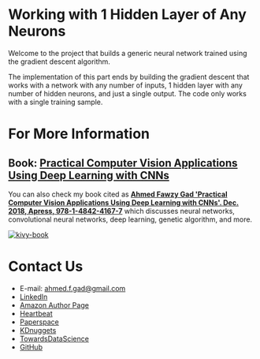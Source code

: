 # Working with 1 Hidden Layer of Any Neurons

Welcome to the project that builds a generic neural network trained using the gradient descent algorithm.

The implementation of this part ends by building the gradient descent that works with a network with any number of inputs, 1 hidden layer with any number of hidden neurons, and just a single output. The code only works with a single training sample.

# For More Information

## Book: [Practical Computer Vision Applications Using Deep Learning with CNNs](https://www.amazon.com/Practical-Computer-Vision-Applications-Learning/dp/1484241665)

You can also check my book cited as [**Ahmed Fawzy Gad 'Practical Computer Vision Applications Using Deep Learning with CNNs'. Dec. 2018, Apress, 978-1-4842-4167-7**](https://www.amazon.com/Practical-Computer-Vision-Applications-Learning/dp/1484241665) which discusses neural networks, convolutional neural networks, deep learning, genetic algorithm, and more.

[![kivy-book](https://user-images.githubusercontent.com/16560492/78830077-ae7c2800-79e7-11ea-980b-53b6bd879eeb.jpg)](https://www.amazon.com/Practical-Computer-Vision-Applications-Learning/dp/1484241665)

# Contact Us

- E-mail: [ahmed.f.gad@gmail.com](mailto:ahmed.f.gad@gmail.com)
- [LinkedIn](https://www.linkedin.com/in/ahmedfgad)
- [Amazon Author Page](https://amazon.com/author/ahmedgad)
- [Heartbeat](https://heartbeat.fritz.ai/@ahmedfgad)
- [Paperspace](https://blog.paperspace.com/author/ahmed)
- [KDnuggets](https://kdnuggets.com/author/ahmed-gad)
- [TowardsDataScience](https://towardsdatascience.com/@ahmedfgad)
- [GitHub](http://github.com/ahmedfgad)

